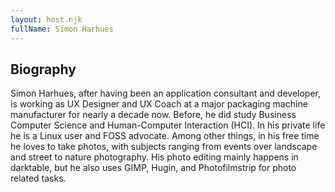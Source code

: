```yaml
---
layout: host.njk
fullName: Simon Harhues
---
```


## Biography

Simon Harhues, after having been an application consultant and developer, is working as UX
Designer and UX Coach at a major packaging machine manufacturer for nearly a decade now.
Before, he did study Business Computer Science and Human-Computer Interaction (HCI). In his
private life he is a Linux user and FOSS advocate. Among other things, in his free time he loves to
take photos, with subjects ranging from events over landscape and street to nature photography. His
photo editing mainly happens in darktable, but he also uses GIMP, Hugin, and Photofilmstrip for
photo related tasks.
